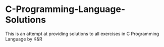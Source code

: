 # C-Programming-Language-Solutions
This is an attempt at providing solutions to all exercises in C Programming Language by K&R
